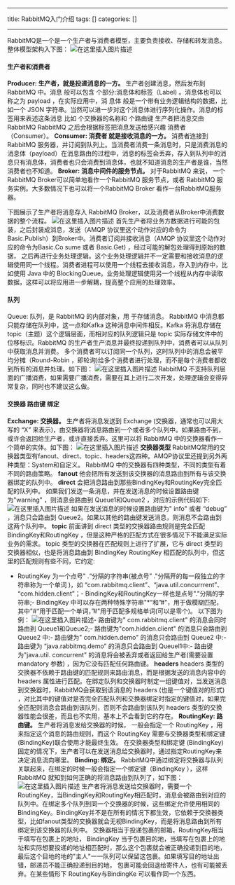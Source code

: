 
--- 
title:  RabbitMQ入门介绍 
tags: []
categories: [] 

---
RabbitMQ是一个是一个生产者与消费者模型，主要负责接收、存储和转发消息。整体模型架构入下图： <img src="https://img-blog.csdnimg.cn/839afa838b9548d7a21be18e98085796.png?x-oss-process=image/watermark,type_ZHJvaWRzYW5zZmFsbGJhY2s,shadow_50,text_Q1NETiBA6Ziz5YWJX-S9oOWlvQ==,size_20,color_FFFFFF,t_70,g_se,x_16#pic_center" alt="在这里插入图片描述">

#### 生产者和消费者

**Producer: 生产者，就是投递消息的一方。** 生产者创建消息，然后发布到 RabbitMQ 中。消息 般可以包含 个部分:消息体和标签（Label) 。消息体也可以称之为 payload ，在实际应用中，消 息体 般是一个带有业务逻辑结构的数据，比如一个 JSON 字符串。当然可以进一步对这个消息体进行序列化操作。消息的标签用来表述这条消息 比如 个交换器的名称和 个路由键 生产者把消息交由 RabbitMQ RabbitMQ 之后会根据标签把消息发送给感兴趣 消费者 （Consumer）。 **Consumer: 消费者 就是接收消息的一方。** 消费者连接到 RabbitMQ 服务器，并订阅到队列上。当消费者消费一条消息时，只是消费消息的消息体（payload）在消息路由的过程中，消息的标签会丢弃，存入到队列中的消息只有消息体，消费者也只会消费到消息体，也就不知道消息的生产者是谁，当然消费者也不知道。 **Broker: 消息中间件的服务节点。** 对于RabbitMQ 来说， 一个RabbitMQ Broker可以简单地看作一个RabbitMQ 服务节点，或者 RabbitMQ 服务实例。大多数情况下也可以将一个RabbitMQ Broker 看作一台RabbitMQ服务器。

下图展示了生产者将消息存入 RabbitMQ Broker，以及消费者从Broker中消费数据的整个流程。 <img src="https://img-blog.csdnimg.cn/9932815068874ea9b8809222d23508ab.png?x-oss-process=image/watermark,type_ZHJvaWRzYW5zZmFsbGJhY2s,shadow_50,text_Q1NETiBA6Ziz5YWJX-S9oOWlvQ==,size_20,color_FFFFFF,t_70,g_se,x_16#pic_center" alt="在这里插入图片描述"> 首先生产者将业务方数据进行可能的包装，之后封装成消息，发送（AMQP 协议里这个动作对应的命令为 Basic.Publish）到Broker中。消费者订阅并接收消息（AMQP 协议里这个动作对应的命令为Basic.Co sume 或者 Basic.Get) ，经过可能的解包处理得到原始的数据， 之后再进行业务处理逻辑。这个业务处理逻辑并不一定需要和接收消息的逻辑使用同一个线程。消费者进程可以使用一个线程去接收消息，存入到内存中，比如使用 Java 中的 BlockingQueue。业务处理逻辑使用另一个线程从内存中读取数据，这样可以将应用进一步解耦，提高整个应用的处理效率。

#### 队列

Queue: 队列，是 RabbitMQ 的内部对象，用 于存储消息。 RabbitMQ 中消息都只能存储在队列中，这一点和Kafka 这种消息中间件相反。Kafka 将消息存储在topic（主题）这个逻辑层面，而相对应的队列逻辑只是 topic 实际存储文件中的位移标识。RabbitMQ 的生产者生产消息并最终投递到队列中，消费者可以从队列中获取消息并消费。 多个消费者可以订阅同一个队列，这时队列中的消息会被平均分摊（Round-Robin ，即轮询)给多个消费者进行处理，而不是每个消费者都收到所有的消息并处理。如下图： <img src="https://img-blog.csdnimg.cn/0f73cfe2da374500878760a44e53e9fc.png?x-oss-process=image/watermark,type_ZHJvaWRzYW5zZmFsbGJhY2s,shadow_50,text_Q1NETiBA6Ziz5YWJX-S9oOWlvQ==,size_20,color_FFFFFF,t_70,g_se,x_16#pic_center" alt="在这里插入图片描述"> RabbitMQ 不支持队列层面的广播消费，如果需要广播消费，需要在其上进行二次开发，处理逻辑会变得异常复杂，同时也不建议这么做。

#### 交换器 路由键 绑定

**Exchange: 交换器。** 生产者将消息发送到 Exchange (交换器，通常也可以用大写的 “X” 来表示)，由交换器将消息路由到一个或者多个队列中。如果路由不到，或许会返回给生产者，或许直接丢弃。这里可以将 RabbitMQ 中的交换器看作一个简单的实体。如下图： <img src="https://img-blog.csdnimg.cn/a565bd792a3b40dd90317d3143eccb12.png?x-oss-process=image/watermark,type_ZHJvaWRzYW5zZmFsbGJhY2s,shadow_50,text_Q1NETiBA6Ziz5YWJX-S9oOWlvQ==,size_20,color_FFFFFF,t_70,g_se,x_16#pic_center" alt="在这里插入图片描述"> **交换器类型** RabbitMQ常用的交换器类型有fanout、direct、topic、headers这四种。AMQP协议里还提到另外两种类型：System和自定义。 RabbitMQ 中的交换器有四种类型，不同的类型有着不同的路由策略。 **fanout** 他会把所有发送到该交换器的消息路由到所有与该交换器绑定的队列中。 **direct** 会把消息路由到那些BindingKey和RoutingKey完全匹配的队列中。 如果我们发送一条消息，并在发送消息的时候设置路由键为"warning" ，则消息会路由到 Queue1和Queue2 ，对应的示例代码如下: <img src="https://img-blog.csdnimg.cn/0c1e2204225c4a20a162281be30b7895.png?x-oss-process=image/watermark,type_ZHJvaWRzYW5zZmFsbGJhY2s,shadow_50,text_Q1NETiBA6Ziz5YWJX-S9oOWlvQ==,size_20,color_FFFFFF,t_70,g_se,x_16#pic_center" alt="在这里插入图片描述"> 如果在发送消息的时候设置路由键为" info" 或者 “debug” ，消息只会路由到 Queue2。如果以其他的路由键发送消息，则消息不会路由到这两个队列中。 **topic** 前面讲到 direct 类型的交换器路由规则是完全匹配 BindingKey和RoutingKey ，但是这种严格的匹配方式在很多情况下不能满足实际业务的需求。 topic 类型的交换器在匹配规则上进行了扩展，它与 direct 类型的交换器相似，也是将消息路由到 BindingKey RoutingKey 相匹配的队列中，但这里的匹配规则有些不同，它约定:
- RoutingKey 为一个点号" .“分隔的字符串(被点号” ."分隔开的每一段独立的字符串称为一个单词 )，如 “com.rabbitmq.client”、“java.util.concurrrent”、 “com.hidden.client”；- BindingKey和RoutingKey一样也是点号"."分隔的字符串;- BindingKey 中可以存在两种特殊字符串"*“和”#"，用于做模糊匹配，其中"#“用于匹配一个单词，”#"用于匹配多规格单词(可以是零个)。 以下图为例： <img src="https://img-blog.csdnimg.cn/c18ca44c3a6941efbdcab0b3d82d2013.png?x-oss-process=image/watermark,type_ZHJvaWRzYW5zZmFsbGJhY2s,shadow_50,text_Q1NETiBA6Ziz5YWJX-S9oOWlvQ==,size_20,color_FFFFFF,t_70,g_se,x_16#pic_center" alt="在这里插入图片描述">- 路由键为" com.rabbitmq.client" 的消息会同时路由到 Queue1和Queue2;- 路由键为"com.hidden.client" 的消息只会路由到 Queue2 中:- 路由键为" com.hidden.demo" 的消息只会路由到 Queue2 中:- 路由键为 “java.rabbitmq.demo” 的消息只会路由到 Queuel1中:- 路由键为"java.util. concurrent" 的消息将会被丢弃或者返回给生产者(需要设置mandatory 参数) ，因为它没有匹配任何路由键。 **headers** headers 类型的交换器不依赖于路由键的匹配规则来路由消息，而是根据发送的消息内容中的headers 属性进行匹配。在绑定队列和交换器时制定一组键值对，当发送消息到交换器时，RabbitMQ会获取到该消息的 headers (也是一个键值对的形式) ，对比其中的键值对是否完全匹配队列和交换器绑定时指定的键值对，如果完全匹配则消息会路由到该队列，否则不会路由到该队列 headers 类型的交换器性能会很差，而且也不实用，基本上不会看到它的存在。
**RoutingKey: 路由键。** 生产者将消息发给交换器的时候， 一般会指定一个 RoutingKey ，用来指定这个消息的路由规则，而这个 RoutingKey 需要与交换器类型和绑定键 (BindingKey)联合使用才能最终生效。 在交换器类型和绑定键 (BindingKey) 固定的情况下，生产者可以在发送消息给交换器时，通过指定RoutingKey来决定消息流向哪里。 **Binding: 绑定。** RabbitMQ中通过绑定将交换器与队列关联起来，在绑定的时候一般会指定一个绑定键（BindingKey ），这样 RabbitMQ 就知到如何正确的将消息路由到队列了，如下图： <img src="https://img-blog.csdnimg.cn/6370ec6306e147a5b909b22ef6b39c78.png?x-oss-process=image/watermark,type_ZHJvaWRzYW5zZmFsbGJhY2s,shadow_50,text_Q1NETiBA6Ziz5YWJX-S9oOWlvQ==,size_20,color_FFFFFF,t_70,g_se,x_16#pic_center" alt="在这里插入图片描述"> 生产者将消息发送给交换器时，需要一个RoutingKey，当BindingKey和RoutingKey相匹配时，消息会被路由到对应的队列中。在绑定多个队列到同一个交换器的时候，这些绑定允许使用相同的BindingKey。BindingKey并不是在所有的情况下都生效，它依赖于交换器类型，比如fanout类型的交换器就会无视BindingKey，而是将消息路由到所有绑定到该交换器的队列中。 交换器相当于投递包裹的邮箱，RoutingKey相当于填写在包裹上的地址， BindingKey 当于包裹目的地，当填写在包裹上的地址和实际想要投递的地址相匹配时，那么这个包裹就会被正确投递到目的地， 最后这个目地的地的"主人"一一队列可以保留这包裹。如果填写目的地址出错，邮递员不能正确投递到目的地， 包裹可能会回退给寄件人，也有可能被丢弃。在某些情形下 RoutingKey与BindingKe 可以看作同一个东西。
